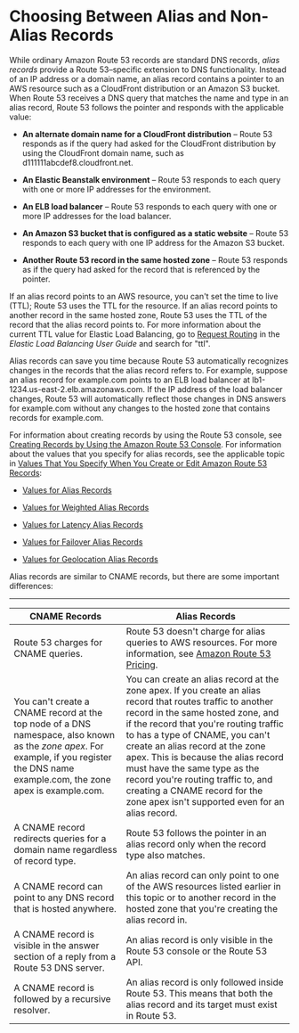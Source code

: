 # Choosing Between Alias and Non\-Alias Records<a name="resource-record-sets-choosing-alias-non-alias"></a>

While ordinary Amazon Route 53 records are standard DNS records, *alias records* provide a Route 53–specific extension to DNS functionality\. Instead of an IP address or a domain name, an alias record contains a pointer to an AWS resource such as a CloudFront distribution or an Amazon S3 bucket\. When Route 53 receives a DNS query that matches the name and type in an alias record, Route 53 follows the pointer and responds with the applicable value:

+ **An alternate domain name for a CloudFront distribution** – Route 53 responds as if the query had asked for the CloudFront distribution by using the CloudFront domain name, such as d111111abcdef8\.cloudfront\.net\.

+ **An Elastic Beanstalk environment** – Route 53 responds to each query with one or more IP addresses for the environment\.

+ **An ELB load balancer** – Route 53 responds to each query with one or more IP addresses for the load balancer\. 

+ **An Amazon S3 bucket that is configured as a static website** – Route 53 responds to each query with one IP address for the Amazon S3 bucket\.

+ **Another Route 53 record in the same hosted zone** – Route 53 responds as if the query had asked for the record that is referenced by the pointer\.

If an alias record points to an AWS resource, you can't set the time to live \(TTL\); Route 53 uses the TTL for the resource\. If an alias record points to another record in the same hosted zone, Route 53 uses the TTL of the record that the alias record points to\. For more information about the current TTL value for Elastic Load Balancing, go to [Request Routing](http://docs.aws.amazon.com/elasticloadbalancing/latest/userguide/how-elastic-load-balancing-works.html#request-routing) in the *Elastic Load Balancing User Guide* and search for "ttl"\.

Alias records can save you time because Route 53 automatically recognizes changes in the records that the alias record refers to\. For example, suppose an alias record for example\.com points to an ELB load balancer at lb1\-1234\.us\-east\-2\.elb\.amazonaws\.com\. If the IP address of the load balancer changes, Route 53 will automatically reflect those changes in DNS answers for example\.com without any changes to the hosted zone that contains records for example\.com\.

For information about creating records by using the Route 53 console, see [Creating Records by Using the Amazon Route 53 Console](resource-record-sets-creating.md)\. For information about the values that you specify for alias records, see the applicable topic in [Values That You Specify When You Create or Edit Amazon Route 53 Records](resource-record-sets-values.md):

+ [Values for Alias Records](resource-record-sets-values-alias.md)

+ [Values for Weighted Alias Records](resource-record-sets-values-weighted-alias.md)

+ [Values for Latency Alias Records](resource-record-sets-values-latency-alias.md)

+ [Values for Failover Alias Records](resource-record-sets-values-failover-alias.md)

+ [Values for Geolocation Alias Records](resource-record-sets-values-geo-alias.md)

Alias records are similar to CNAME records, but there are some important differences:


****  

| CNAME Records | Alias Records | 
| --- | --- | 
| Route 53 charges for CNAME queries\. | Route 53 doesn't charge for alias queries to AWS resources\. For more information, see [Amazon Route 53 Pricing](https://aws.amazon.com/route53/pricing/)\. | 
| You can't create a CNAME record at the top node of a DNS namespace, also known as the *zone apex*\. For example, if you register the DNS name example\.com, the zone apex is example\.com\.  | You can create an alias record at the zone apex\. If you create an alias record that routes traffic to another record in the same hosted zone, and if the record that you're routing traffic to has a type of CNAME, you can't create an alias record at the zone apex\. This is because the alias record must have the same type as the record you're routing traffic to, and creating a CNAME record for the zone apex isn't supported even for an alias record\.  | 
| A CNAME record redirects queries for a domain name regardless of record type\. | Route 53 follows the pointer in an alias record only when the record type also matches\. | 
| A CNAME record can point to any DNS record that is hosted anywhere\. | An alias record can only point to one of the AWS resources listed earlier in this topic or to another record in the hosted zone that you're creating the alias record in\.  | 
| A CNAME record is visible in the answer section of a reply from a Route 53 DNS server\. | An alias record is only visible in the Route 53 console or the Route 53 API\. | 
| A CNAME record is followed by a recursive resolver\.  | An alias record is only followed inside Route 53\. This means that both the alias record and its target must exist in Route 53\. | 